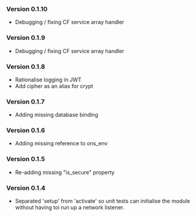 ### Version 0.1.10

* Debugging / fixing CF service array handler

### Version 0.1.9

* Debugging / fixing CF service array handler

### Version 0.1.8

* Rationalise logging in JWT
* Add cipher as an alias for crypt

### Version 0.1.7

* Adding missing database binding

### Version 0.1.6

* Adding missing reference to ons_env

### Version 0.1.5

* Re-adding missing "is_secure" property

### Version 0.1.4

* Separated 'setup' from 'activate' so unit tests can initialise the module without
  having toi run up a network listener.

